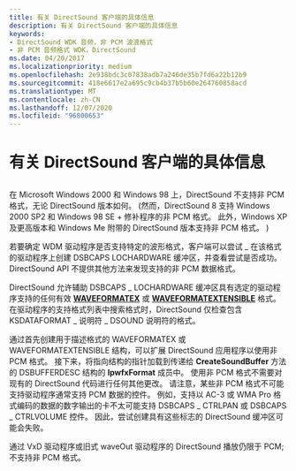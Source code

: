 ```yaml
---
title: 有关 DirectSound 客户端的具体信息
description: 有关 DirectSound 客户端的具体信息
keywords:
- DirectSound WDK 音频，非 PCM 波浪格式
- 非 PCM 音频格式 WDK，DirectSound
ms.date: 04/20/2017
ms.localizationpriority: medium
ms.openlocfilehash: 2e938bdc3c07838adb7a246de35b7fd6a22b12b9
ms.sourcegitcommit: 418e6617e2a695c9cb4b37b5b60e264760858acd
ms.translationtype: MT
ms.contentlocale: zh-CN
ms.lasthandoff: 12/07/2020
ms.locfileid: "96800653"
---
```

# <a name="specifics-for-directsound-clients"></a>有关 DirectSound 客户端的具体信息


## <span id="specifics_for_directsound_clients"></span><span id="SPECIFICS_FOR_DIRECTSOUND_CLIENTS"></span>


在 Microsoft Windows 2000 和 Windows 98 上，DirectSound 不支持非 PCM 格式，无论 DirectSound 版本如何。  (然而，DirectSound 8 支持 Windows 2000 SP2 和 Windows 98 SE + 修补程序的非 PCM 格式。 此外，Windows XP 及更高版本和 Windows Me 附带的 DirectSound 版本支持非 PCM 格式。 ) 

若要确定 WDM 驱动程序是否支持特定的波形格式，客户端可以尝试 \_ 在该格式的驱动程序上创建 DSBCAPS LOCHARDWARE 缓冲区，并查看尝试是否成功。 DirectSound API 不提供其他方法来发现支持的非 PCM 数据格式。

DirectSound 允许辅助 DSBCAPS \_ LOCHARDWARE 缓冲区具有选定的驱动程序支持的任何有效 [**WAVEFORMATEX**](/windows/win32/api/mmreg/ns-mmreg-waveformatex) 或 [**WAVEFORMATEXTENSIBLE**](/windows-hardware/drivers/ddi/ksmedia/ns-ksmedia-waveformatextensible) 格式。 在驱动程序的支持格式列表中搜索格式时，DirectSound 仅检查包含 KSDATAFORMAT \_ 说明符 \_ DSOUND 说明符的格式。

通过首先创建用于描述格式的 WAVEFORMATEX 或 WAVEFORMATEXTENSIBLE 结构，可以扩展 DirectSound 应用程序以使用非 PCM 格式。 接下来，将指向结构的指针加载到传递给 **CreateSoundBuffer** 方法的 DSBUFFERDESC 结构的 **lpwfxFormat** 成员中。 使用非 PCM 格式不需要对现有的 DirectSound 代码进行任何其他更改。 请注意，某些非 PCM 格式不可能支持驱动程序通常支持 PCM 数据的控件。 例如，支持以 AC-3 或 WMA Pro 格式编码的数据的数字输出的卡不太可能支持 DSBCAPS \_ CTRLPAN 或 DSBCAPS \_ CTRLVOLUME 控件。 因此，尝试创建具有这些标志的 DirectSound 缓冲区可能会失败。

通过 VxD 驱动程序或旧式 waveOut 驱动程序的 DirectSound 播放仍限于 PCM;不支持非 PCM 格式。

 

